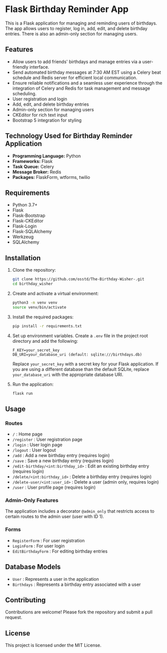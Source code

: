 # Flask Birthday Reminder App

This is a Flask application for managing and reminding users of birthdays. The app allows users to register, log in, add, edit, and delete birthday entries. There is also an admin-only section for managing users.

## Features

- Allow users to add friends' birthdays and manage entries via a user-friendly interface.
- Send automated birthday messages at 7:30 AM EST using a Celery beat schedule and Redis server for efficient local communication.
- Ensure reliable notifications and a seamless user experience through the integration of Celery and Redis for task management and message scheduling.
- User registration and login
- Add, edit, and delete birthday entries
- Admin-only section for managing users
- CKEditor for rich text input
- Bootstrap 5 integration for styling

## Technology Used for Birthday Reminder Application

- **Programming Language:** Python
- **Frameworks:** Flask
- **Task Queue:** Celery
- **Message Broker:** Redis
- **Packages:** FlaskForm, wtforms, twilio

## Requirements

- Python 3.7+
- Flask
- Flask-Bootstrap
- Flask-CKEditor
- Flask-Login
- Flask-SQLAlchemy
- Werkzeug
- SQLAlchemy

## Installation

1. Clone the repository:

    ```bash
    git clone https://github.com/osstd/The-Birthday-Wisher-.git
    cd birthday_wisher
    ```

2. Create and activate a virtual environment:

    ```bash
    python3 -m venv venv
    source venv/bin/activate
    ```

3. Install the required packages:

    ```bash
    pip install -r requirements.txt
    ```

4. Set up environment variables. Create a `.env` file in the project root directory and add the following:

    ```env
    F_KEY=your_secret_key
    DB_URI=your_database_uri (default: sqlite:///birthdays.db)
    ```

    Replace `your_secret_key` with a secret key for your Flask application. If you are using a different database than the default SQLite, replace `your_database_uri` with the appropriate database URI.

5. Run the application:

    ```bash
    flask run
    ```

## Usage

### Routes

- `/` : Home page
- `/register` : User registration page
- `/login` : User login page
- `/logout` : User logout
- `/add` : Add a new birthday entry (requires login)
- `/save` : Save a new birthday entry (requires login)
- `/edit-birthday/<int:birthday_id>` : Edit an existing birthday entry (requires login)
- `/delete/<int:birthday_id>` : Delete a birthday entry (requires login)
- `/delete-user/<int:user_id>` : Delete a user (admin only, requires login)
- `/user` : User profile page (requires login)

### Admin-Only Features

The application includes a decorator `@admin_only` that restricts access to certain routes to the admin user (user with ID 1).

### Forms

- `RegisterForm` : For user registration
- `LoginForm` : For user login
- `EditBirthdayForm` : For editing birthday entries

## Database Models

- `User` : Represents a user in the application
- `Birthdays` : Represents a birthday entry associated with a user

## Contributing

Contributions are welcome! Please fork the repository and submit a pull request.

## License

This project is licensed under the MIT License.

